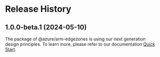 # Release History
    
## 1.0.0-beta.1 (2024-05-10)

The package of @azure/arm-edgezones is using our next generation design principles. To learn more, please refer to our documentation [Quick Start](https://aka.ms/azsdk/js/mgmt/quickstart).
